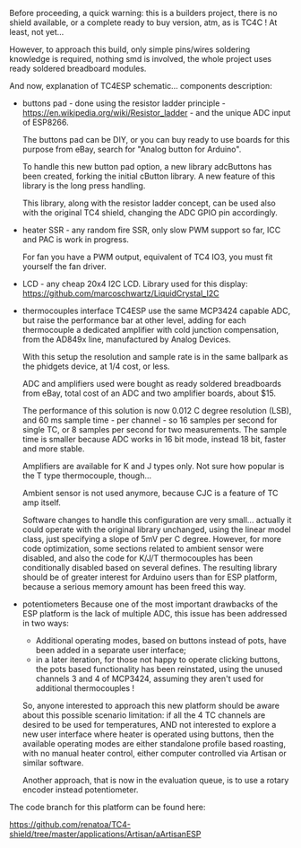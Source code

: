 Before proceeding, a quick warning: this is a builders project, there is no shield available, or a complete ready to buy version, atm, as is TC4C ! At least, not yet...

However, to approach this build, only simple pins/wires soldering knowledge is required, nothing smd is involved, the whole project uses ready soldered breadboard modules.

And now, explanation of TC4ESP schematic... components description:

- buttons pad - done using the resistor ladder principle - https://en.wikipedia.org/wiki/Resistor_ladder - and the unique ADC input of ESP8266.
    
    The buttons pad can be DIY, or you can buy ready to use boards for this purpose from eBay, search for "Analog button for Arduino".
    
    To handle this new button pad option, a new library adcButtons has been created, forking the initial cButton library. 
    A new feature of this library is the long press handling.
    
    This library, along with the resistor ladder concept, can be used also with the original TC4 shield, changing the ADC GPIO pin accordingly.
    
- heater SSR - any random fire SSR, only slow PWM support so far, ICC and PAC is work in progress.
    
    For fan you have a PWM output, equivalent of TC4 IO3, you must fit yourself the fan driver.

- LCD - any cheap 20x4 I2C LCD. Library used for this display: https://github.com/marcoschwartz/LiquidCrystal_I2C

- thermocouples interface
    TC4ESP use the same MCP3424 capable ADC, but raise the performance bar at other level, adding for each thermocouple a dedicated amplifier with cold junction compensation, from the AD849x line, manufactured by Analog Devices.
    
    With this setup the resolution and sample rate is in the same ballpark as the phidgets device, at 1/4 cost, or less. 
    
    ADC and amplifiers used were bought as ready soldered breadboards from eBay, total cost of an ADC and two amplifier boards, about $15.
    
    The performance of this solution is now 0.012 C degree resolution (LSB), and 60 ms sample time - per channel - so 16 samples per second for single TC, or 8 samples per second for two measurements. 
    The sample time is smaller because ADC works in 16 bit mode, instead 18 bit, faster and more stable.
    
    Amplifiers are available for K and J types only. Not sure how popular is the T type thermocouple, though...
    
    Ambient sensor is not used anymore, because CJC is a feature of TC amp itself.
    
    Software changes to handle this configuration are very small... actually it could operate with the original library unchanged, using the linear model class, just specifying a slope of 5mV per C degree. However, for more code optimization, some sections related to ambient sensor were disabled, and also the code for K/J/T thermocouples has been conditionally disabled based on several defines. 
    The resulting library should be of greater interest for Arduino users than for ESP platform, because a serious memory amount has been freed this way.
    
- potentiometers
     Because one of the most important drawbacks of the ESP platform is the lack of multiple ADC, this issue has been addressed in two ways:
     - Additional operating modes, based on buttons instead of pots, have been added in a separate user interface;
     - in a later iteration, for those not happy to operate clicking buttons, the pots based functionality has been reinstated, using the unused channels 3 and 4 of MCP3424, assuming they aren't used for additional thermocouples !
     
     So, anyone interested to approach this new platform should be aware about this possible scenario limitation: if all the 4 TC channels are desired to be used for temperatures, AND not interested to explore a new user interface where heater is operated using buttons, then the available operating modes are either standalone profile based roasting, with no manual heater control, either computer controlled via Artisan or similar software.
     
     Another approach, that is now in the evaluation queue, is to use a rotary encoder instead potentiometer.
     
The code branch for this platform can be found here:
    
https://github.com/renatoa/TC4-shield/tree/master/applications/Artisan/aArtisanESP
